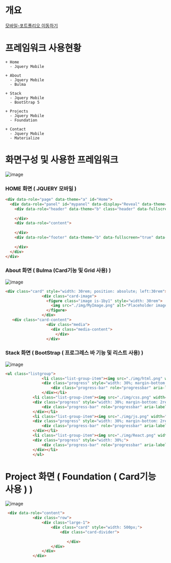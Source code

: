 # 개요
[모바일-포트폴리오 이동하기](https://mportpolio.netlify.app/index.html)

# 프레임워크 사용현황
```
+ Home
  - Jquery Mobile
  
+ About
  - Jquery Mobile
  - Bulma
  
+ Stack
  - Jquery Mobile
  - BootStrap 5
  
+ Projects
  - Jquery Mobile
  - Foundation
  
+ Contact
  - Jquery Mobile
  - Materialize
```
# 화면구성 및 사용한 프레임워크
![image](https://user-images.githubusercontent.com/94514664/196271960-b6714fb8-c1fc-406b-8c2f-fd5cb75b7ada.png)
### HOME 화면 ( JQUERY 모바일 )
```HTML
<div data-role="page" data-theme="a" id="Home">
  <div data-role="panel" id="mypanel" data-display="Reveal" data-theme="a">
    <div data-role="header" data-theme="b" class="header" data-fullscreen="true" data-position="fixed">
      
    </div>
    <div data-role="content">
    
    </div>
    <div data-role="footer" data-theme="b" data-fullscreen="true" data-position="fixed">
      
    </div>
  </div>
</div>
```
### About 화면 ( Bulma (Card기능 및 Grid 사용) )
![image](https://user-images.githubusercontent.com/94514664/196275537-47f34ba0-700f-4aa2-b7cb-401b7400cd70.png)
```HTML
<div class="card" style="width: 30rem; position: absolute; left:30rem">
                <div class="card-image">
                  <figure class="image is-1by1" style="width: 30rem">
                    <img src="./img/MyImage.png" alt="Placeholder image">
                  </figure>
                </div>
   <div class="card-content">
                  <div class="media">
                    <div class="media-content">
                      </div>
                  </div>
```
### Stack 화면 ( BootStrap ( 프로그레스 바 기능 및 리스트 사용) )
![image](https://user-images.githubusercontent.com/94514664/196276365-8719d850-e320-4aec-b0af-41ed6b594baf.png)
```HTML
<ul class="listgroup">
                <li class="list-group-item"><img src="./img/html.png" width="70rem"><h3 style="display: inline-BLOCK">HTML 5</h3>
                <div class="progress" style="width: 30%; margin-bottom: 2rem;">
                    <div class="progress-bar" role="progressbar" aria-label="Example with label" style="width: 40%;" aria-valuenow="40" aria-valuemin="0" aria-valuemax="100">40%</div>
                </div></li>
            <li class="list-group-item"><img src="./img/css.png" width="50rem"><h3 style="display: inline-BLOCK">CSS 3</h3>
            <div class="progress" style="width: 30%; margin-bottom: 2rem;">
                <div class="progress-bar" role="progressbar" aria-label="Example with label" style="width: 45%;" aria-valuenow="45" aria-valuemin="0" aria-valuemax="100">45%</div>
            </div></li>
            <li class="list-group-item"><img src="./img/js.png" width="60rem"><h3 style="display: inline-BLOCK">JavaScript</h3>
            <div class="progress" style="width: 30%; margin-bottom: 2rem;">
                <div class="progress-bar" role="progressbar" aria-label="Example with label" style="width: 30%;" aria-valuenow="30" aria-valuemin="0" aria-valuemax="100">30%</div>
            </div></li>
            <li class="list-group-item"><img src="./img/React.png" width="50rem"><h3 style="display: inline-BLOCK">React</h3>
            <div class="progress" style="width: 30%;">
                <div class="progress-bar" role="progressbar" aria-label="Example with label" style="width: 15%;" aria-valuenow="15" aria-valuemin="0" aria-valuemax="100">15%</div>
            </div></li>
            </ul>
```
# Project 화면 ( Foundation ( Card기능 사용 ) )
![image](https://user-images.githubusercontent.com/94514664/196276656-920a28ca-ee87-487e-a4df-15f451d3ff2e.png)
```HTML
 <div data-role="content">
            <div class="row">
                <div class="large-1">
                    <div class="card" style="width: 500px;">
                        <div class="card-divider">
                          
                           </div>
                    </div>
                </div>
            </div>
```
